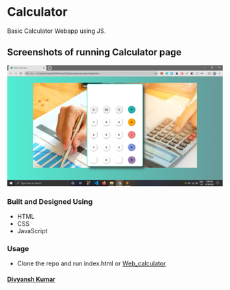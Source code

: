 # Calculator
Basic Calculator Webapp using JS.

## Screenshots of running Calculator page
![Calculator](https://raw.githubusercontent.com/jordandivyansh/calculator/master/images/Screenshot.png)
### Built and Designed Using
- HTML
- CSS
- JavaScript

### Usage
- Clone the repo and run index.html or [Web_calculator](https://jordandivyansh.github.io/calculator/)

#### [Divyansh Kumar](https://jordandivyansh.github.io/divyanshkumar)
